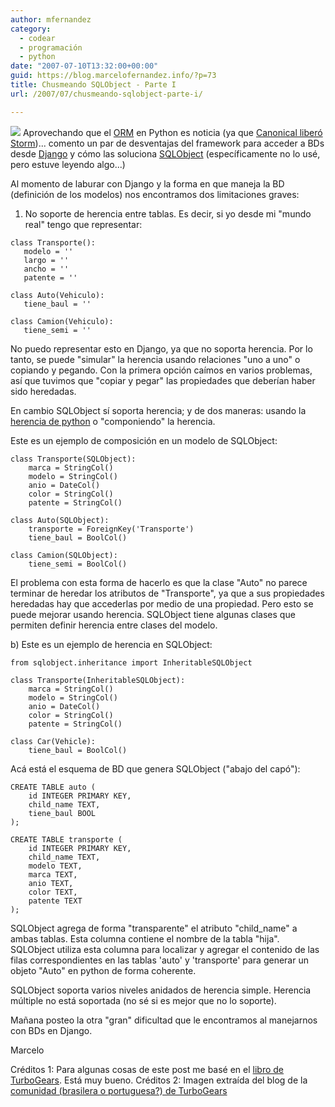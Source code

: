 ```yaml
---
author: mfernandez
category:
  - codear
  - programación
  - python
date: "2007-07-10T13:32:00+00:00"
guid: https://blog.marcelofernandez.info/?p=73
title: Chusmeando SQLObject - Parte I
url: /2007/07/chusmeando-sqlobject-parte-i/

---
```

[![](http://4.bp.blogspot.com/_nDZ247g0qSM/RpTixI2NBII/AAAAAAAAAHw/IxLKiWwCU14/s400/camadas.jpg)](http://4.bp.blogspot.com/_nDZ247g0qSM/RpTixI2NBII/AAAAAAAAAHw/IxLKiWwCU14/s1600-h/camadas.jpg) Aprovechando que el [ORM](http://es.wikipedia.org/wiki/Mapeo_objeto-relacional) en Python es noticia (ya que [Canonical liberó](http://www.osnews.com/story.php/18242/Canonical-Begins-Opening-up-Launchpad) [Storm](https://storm.canonical.com/))... comento un par de desventajas del framework para acceder a BDs desde [Django](http://www.djangoproject.com/) y cómo las soluciona [SQLObject](http://www.sqlobject.org/) (específicamente no lo usé, pero estuve leyendo algo...)

Al momento de laburar con Django y la forma en que maneja la BD (definición de los modelos) nos encontramos dos limitaciones graves:

1) No soporte de herencia entre tablas. Es decir, si yo desde mi "mundo real" tengo que representar:

```
class Transporte():
   modelo = ''
   largo = ''
   ancho = ''
   patente = ''

class Auto(Vehiculo):
   tiene_baul = ''

class Camion(Vehiculo):
   tiene_semi = ''
```

No puedo representar esto en Django, ya que no soporta herencia. Por lo tanto, se puede "simular" la herencia usando relaciones "uno a uno" o copiando y pegando. Con la primera
opción caímos en varios problemas, así que tuvimos que "copiar y pegar" las propiedades que deberían haber sido heredadas.

En cambio SQLObject sí soporta herencia; y de dos maneras: usando la [herencia de python](http://docs.python.org/tut/node11.html#SECTION0011500000000000000000) o "componiendo" la herencia.

Este es un ejemplo de composición en un modelo de SQLObject:

```
class Transporte(SQLObject):
    marca = StringCol()
    modelo = StringCol()
    anio = DateCol()
    color = StringCol()
    patente = StringCol()

class Auto(SQLObject):
    transporte = ForeignKey('Transporte')
    tiene_baul = BoolCol()

class Camion(SQLObject):
    tiene_semi = BoolCol()
```

El problema con esta forma de hacerlo es que la clase "Auto" no parece terminar de heredar los atributos de "Transporte", ya que a sus propiedades heredadas hay que accederlas por medio de una propiedad. Pero esto se puede mejorar usando herencia. SQLObject tiene algunas clases que
permiten definir herencia entre clases del modelo.

b) Este es un ejemplo de herencia en SQLObject:

```
from sqlobject.inheritance import InheritableSQLObject

class Transporte(InheritableSQLObject):
    marca = StringCol()
    modelo = StringCol()
    anio = DateCol()
    color = StringCol()
    patente = StringCol()

class Car(Vehicle):
    tiene_baul = BoolCol()
```

Acá está el esquema de BD que genera SQLObject ("abajo del capó"):

```
CREATE TABLE auto (
    id INTEGER PRIMARY KEY,
    child_name TEXT,
    tiene_baul BOOL
);

CREATE TABLE transporte (
    id INTEGER PRIMARY KEY,
    child_name TEXT,
    modelo TEXT,
    marca TEXT,
    anio TEXT,
    color TEXT,
    patente TEXT
);
```

SQLObject agrega de forma "transparente" el atributo "child\_name" a ambas tablas. Esta columna contiene el nombre de la tabla "hija". SQLObject utiliza esta columna para localizar y agregar el contenido de las filas correspondientes en las tablas 'auto' y 'transporte' para generar un objeto "Auto" en python de forma coherente.

SQLObject soporta varios niveles anidados de herencia simple. Herencia múltiple no está soportada (no sé si es mejor que no lo soporte).

Mañana posteo la otra "gran" dificultad que le encontramos al manejarnos con BDs en Django.

Marcelo

Créditos 1: Para algunas cosas de este post me basé en el [libro de TurboGears](http://docs.turbogears.org/1.0/TGBooks). Está muy bueno.
Créditos 2: Imagen extraída del blog de la [comunidad (brasilera o portuguesa?) de TurboGears](http://oturbogears.org/)
